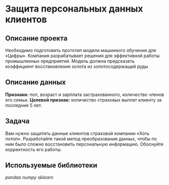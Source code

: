 # Защита персональных данных клиентов
## Описание проекта
Необходимо подготовить прототип модели машинного обучения для «Цифры». Компания разрабатывает решения для эффективной работы промышленных предприятий. Модель должна предсказать коэффициент восстановления золота из золотосодержащей руды
## Описание данных
**Признаки:** пол, возраст и зарплата застрахованного, количество членов его семьи.
**Целевой признак:** количество страховых выплат клиенту за последние 5 лет.
## Задача
Вам нужно защитить данные клиентов страховой компании «Хоть потоп». Разработайте такой метод преобразования данных, чтобы по ним было сложно восстановить персональную информацию. Обоснуйте корректность его работы.
## Используемые библиотеки
*pandas* *numpy* *sklearn*


